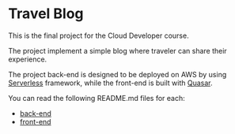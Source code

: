 # Travel Blog

This is the final project for the Cloud Developer course.

The project implement a simple blog where traveler can share their experience.

The project back-end is designed to be deployed on AWS by using
[Serverless](https://www.serverless.com/) framework, while the front-end 
is built with [Quasar](https://quasar.dev).

You can read the following README.md files for each:
- [back-end](./server/README.md)
- [front-end](./client/README.md)    

